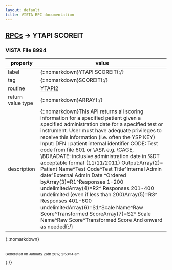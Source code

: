 ```yaml
---
layout: default
title: VISTA RPC documentation
---
```




## [RPCs](TableOfContent.md) &#8594; YTAPI SCOREIT 



### VISTA File 8994 


 property | value 
--- | --- 
 label | {::nomarkdown}YTAPI SCOREIT{:/}
 tag | {::nomarkdown}SCOREIT{:/}
 routine | [YTAPI2](http://code.osehra.org/dox/Routine_YTAPI2_source.html)
 return value type | {::nomarkdown}ARRAY{:/}
 description | {::nomarkdown}This API returns all scoring information for a specified patient given a specified administration date for a specified test or instrument.  User must have adequate privileges to receive this information (i.e. often the YSP KEY) Input:                 DFN : patient internal identifier                CODE: Test code from file 601 or \ASI\ e.g. \CAGE\, \BDI\ADATE: inclusive administration date in %DT acceptable format (11/11/2011) Output:Array(2)= Patient Name^Test Code^Test Title^Internal Admin date^External Admin Date ^Ordered byArray(3)=R1^Responses 1-200 undelimitedArray(4)=R2^ Responses 201-400 undelimited (even if less than 200)Array(5)=R3^ Responses 401-600 undelimitedArray(6)=S1^Scale Name^Raw Score^Transformed ScoreArray(7)=S2^ Scale Name^Raw Score^Transformed Score   And onward as needed{:/}

{::nomarkdown} <br/><br/><p style="font-size: 11px">Generated on January 26th 2017, 2:53:14 am</p>{:/}